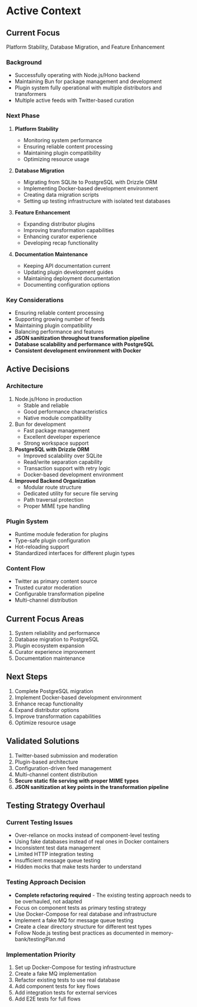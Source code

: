 # Active Context

## Current Focus
Platform Stability, Database Migration, and Feature Enhancement

### Background
- Successfully operating with Node.js/Hono backend
- Maintaining Bun for package management and development
- Plugin system fully operational with multiple distributors and transformers
- Multiple active feeds with Twitter-based curation

### Next Phase
1. **Platform Stability**
   - Monitoring system performance
   - Ensuring reliable content processing
   - Maintaining plugin compatibility
   - Optimizing resource usage

2. **Database Migration**
   - Migrating from SQLite to PostgreSQL with Drizzle ORM
   - Implementing Docker-based development environment
   - Creating data migration scripts
   - Setting up testing infrastructure with isolated test databases

3. **Feature Enhancement**
   - Expanding distributor plugins
   - Improving transformation capabilities
   - Enhancing curator experience
   - Developing recap functionality

3. **Documentation Maintenance**
   - Keeping API documentation current
   - Updating plugin development guides
   - Maintaining deployment documentation
   - Documenting configuration options

### Key Considerations
- Ensuring reliable content processing
- Supporting growing number of feeds
- Maintaining plugin compatibility
- Balancing performance and features
- **JSON sanitization throughout transformation pipeline**
- **Database scalability and performance with PostgreSQL**
- **Consistent development environment with Docker**

## Active Decisions

### Architecture
1. Node.js/Hono in production
   - Stable and reliable
   - Good performance characteristics
   - Native module compatibility
2. Bun for development
   - Fast package management
   - Excellent developer experience
   - Strong workspace support
3. **PostgreSQL with Drizzle ORM**
   - Improved scalability over SQLite
   - Read/write separation capability
   - Transaction support with retry logic
   - Docker-based development environment
4. **Improved Backend Organization**
   - Modular route structure
   - Dedicated utility for secure file serving
   - Path traversal protection
   - Proper MIME type handling

### Plugin System
- Runtime module federation for plugins
- Type-safe plugin configuration
- Hot-reloading support
- Standardized interfaces for different plugin types

### Content Flow
- Twitter as primary content source
- Trusted curator moderation
- Configurable transformation pipeline
- Multi-channel distribution

## Current Focus Areas
1. System reliability and performance
2. Database migration to PostgreSQL
3. Plugin ecosystem expansion
4. Curator experience improvement
5. Documentation maintenance

## Next Steps
1. Complete PostgreSQL migration
2. Implement Docker-based development environment
3. Enhance recap functionality
4. Expand distributor options
5. Improve transformation capabilities
6. Optimize resource usage

## Validated Solutions
1. Twitter-based submission and moderation
2. Plugin-based architecture
3. Configuration-driven feed management
4. Multi-channel content distribution
5. **Secure static file serving with proper MIME types**
6. **JSON sanitization at key points in the transformation pipeline**

## Testing Strategy Overhaul

### Current Testing Issues
- Over-reliance on mocks instead of component-level testing
- Using fake databases instead of real ones in Docker containers
- Inconsistent test data management
- Limited HTTP integration testing
- Insufficient message queue testing
- Hidden mocks that make tests harder to understand

### Testing Approach Decision
- **Complete refactoring required** - The existing testing approach needs to be overhauled, not adapted
- Focus on component tests as primary testing strategy
- Use Docker-Compose for real database and infrastructure
- Implement a fake MQ for message queue testing
- Create a clear directory structure for different test types
- Follow Node.js testing best practices as documented in memory-bank/testingPlan.md

### Implementation Priority
1. Set up Docker-Compose for testing infrastructure
2. Create a fake MQ implementation
3. Refactor existing tests to use real database
4. Add component tests for key flows
5. Add integration tests for external services
6. Add E2E tests for full flows
